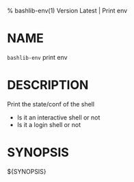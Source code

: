 % bashlib-env(1) Version Latest | Print env
# NAME

`bashlib-env` print env

# DESCRIPTION

Print the state/conf of the shell
* Is it an interactive shell or not
* Is it a login shell or not


# SYNOPSIS

${SYNOPSIS}

